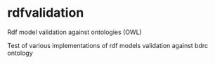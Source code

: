 # rdfvalidation
Rdf model validation against ontologies (OWL)

Test of various implementations of rdf models validation against bdrc ontology
